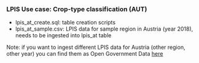 ### LPIS Use case: Crop-type classification (AUT)

- lpis_at_create.sql: table creation scripts
- lpis_at_sample.csv: LPIS data for sample region in Austria (year 2018), needs to be ingested into lpis_at table

Note: if you want to ingest different LPIS data for Austria (other region, other year) you can find them as Open Government Data [here](https://www.data.gv.at/katalog/dataset/e21a731f-9e08-4dd3-b9e5-cd460438a5d9)
